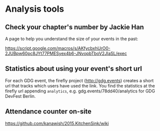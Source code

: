# Analysis tools
## Check your chapter's number by Jackie Han
A page to help you understand the size of your events in the past:

https://script.google.com/macros/s/AKfycbxhUrO0-2JUBpw60pc8JYt77PMESyex4b6-JNvopbTboV2JIaSL/exec

## Statistics about using your event's short url
For each GDG event, the firefly project (http://gdg.events) creates a short url that tracks which users have used the link. You find the statistics at the firefly url appending `analytics`, e.g. gdg.events/78dd40/analytics for GDG DevFest Berlin.

## Attendance counter on-site
https://github.com/kanawish/2015.KitchenSink/wiki
